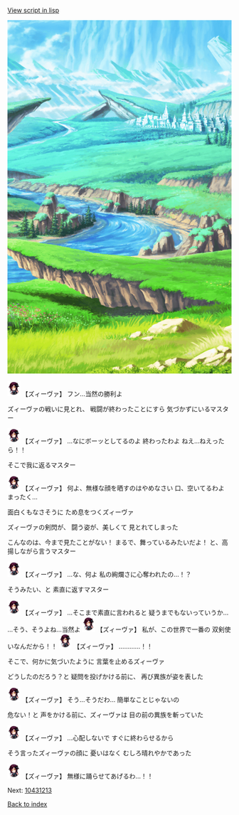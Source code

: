 [View script in lisp](../scripts/10431212.txt)

![plain.png](../images/backgrounds/plain.png)

<img src="../images/units/104311.png" alt="104311.png" height="34"/>
【ズィーヴァ】
フン…当然の勝利よ

ズィーヴァの戦いに見とれ、
戦闘が終わったことにすら
気づかずにいるマスター

<img src="../images/units/104311.png" alt="104311.png" height="34"/>
【ズィーヴァ】
…なにボーッとしてるのよ
終わったわよ
ねえ…ねえったら！！

そこで我に返るマスター

<img src="../images/units/104311.png" alt="104311.png" height="34"/>
【ズィーヴァ】
何よ、無様な顔を晒すのはやめなさい
口、空いてるわよ
まったく…

面白くもなさそうに
ため息をつくズィーヴァ

ズィーヴァの剣閃が、
闘う姿が、美しくて
見とれてしまった

こんなのは、今まで見たことがない！
まるで、舞っているみたいだよ！
と、高揚しながら言うマスター

<img src="../images/units/104311.png" alt="104311.png" height="34"/>
【ズィーヴァ】
…な、何よ
私の絢爛さに心奪われたの…！？

そうみたい、と
素直に返すマスター

<img src="../images/units/104311.png" alt="104311.png" height="34"/>
【ズィーヴァ】
…そこまで素直に言われると
疑うまでもないっていうか…
…そう、そうよね…当然よ

<img src="../images/units/104311.png" alt="104311.png" height="34"/>
【ズィーヴァ】
私が、この世界で一番の
双剣使いなんだから！！

<img src="../images/units/104311.png" alt="104311.png" height="34"/>
【ズィーヴァ】
…………！！

そこで、何かに気づいたように
言葉を止めるズィーヴァ

どうしたのだろう？と
疑問を投げかける前に、
再び異族が姿を表した

<img src="../images/units/104311.png" alt="104311.png" height="34"/>
【ズィーヴァ】
そう…そうだわ…
簡単なことじゃないの

危ない！と
声をかける前に、ズィーヴァは
目の前の異族を斬っていた

<img src="../images/units/104311.png" alt="104311.png" height="34"/>
【ズィーヴァ】
…心配しないで
すぐに終わらせるから

そう言ったズィーヴァの顔に
憂いはなく
むしろ晴れやかであった

<img src="../images/units/104311.png" alt="104311.png" height="34"/>
【ズィーヴァ】
無様に踊らせてあげるわ…！！

Next: [10431213](10431213.md)

[Back to index](index.md)
